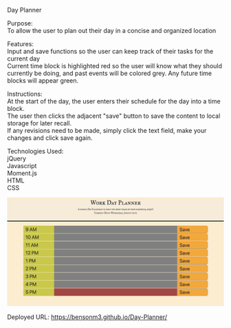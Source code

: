 Day Planner

Purpose:
<br/>
To allow the user to plan out their day in a concise and organized location

Features:
<br/>
Input and save functions so the user can keep track of their tasks for the current day
<br/>
Current time block is highlighted red so the user will know what they should currently be
doing, and past events will be colored grey. Any future time blocks will appear green.

Instructions:
<br/>
At the start of the day, the user enters their schedule for the day into a time block.
<br/>
The user then clicks the adjacent "save" button to save the content to local storage for 
later recall.
<br/>
If any revisions need to be made, simply click the text field, make your changes and click
save again.
<br/>

Technologies Used:
<br/>
     jQuery
     <br/>
     Javascript
     <br/>
     Moment.js
     <br/>
     HTML
     <br/>
      CSS
      <br/>

![alt text](https://github.com/Bensonm3/Day-Planner/blob/master/Screen%20Shot%202020-08-12%20at%205.38.24%20PM.png)

Deployed URL:
https://bensonm3.github.io/Day-Planner/
